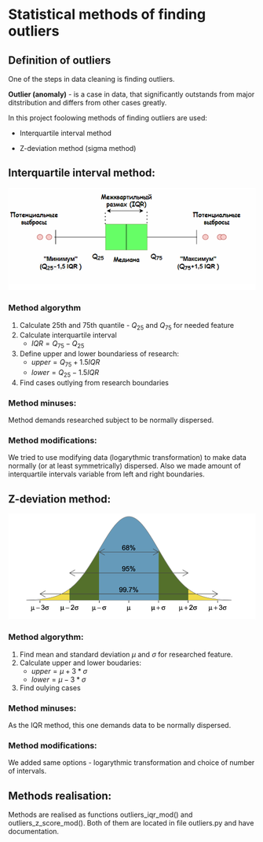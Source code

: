 # Statistical methods of finding outliers

## Definition of outliers
One of the steps in data cleaning is finding outliers.

**Outlier (anomaly)** - is a case in data, that significantly outstands from major ditstribution and differs from other cases greatly.

In this project foolowing methods of finding outliers are used:

* Interquartile interval method

* Z-deviation method (sigma method)

## Interquartile interval method:
![](../images/boxplot.png)

### Method algorythm

1. Calculate 25th and 75th quantile - $Q_{25}$ and $Q_{75}$ for needed feature
2. Calculate interquartile interval 
   * $IQR = Q_{75} - Q_{25}$
3. Define upper and lower boundariess of research:
   * $upper = Q_{75} + 1.5IQR$
   * $lower = Q_{25} - 1.5IQR$
4. Find cases outlying from research boundaries

### **Method minuses:** 

Method demands researched subject to be normally dispersed.


### **Method modifications:**
We tried to use modifying data (logarythmic transformation) to make data normally (or at least symmetrically) dispersed.
Also we made amount of interquartile intervals variable from left and right boundaries.


## Z-deviation method:
![](../images/method_sigm.png)

### Method algorythm:

1. Find mean and standard deviation $\mu$ and $\sigma$ for researched feature.
2. Calculate upper and lower boudaries:
   * $upper = \mu + 3 * \sigma$
   * $lower = \mu - 3 * \sigma$
3. Find oulying cases

### **Method minuses:**
As the IQR method, this one demands data to be normally dispersed.

### **Method modifications:**
We added same options - logarythmic transformation and choice of number of intervals.

## Methods realisation:
Methods are realised as functions outliers_iqr_mod() and outliers_z_score_mod(). Both of them are located in file outliers.py and have documentation.


